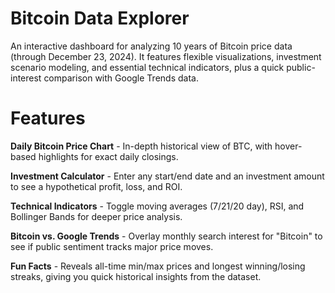 # Bitcoin Data Explorer
An interactive dashboard for analyzing 10 years of Bitcoin price data (through December 23, 2024). It features flexible visualizations, investment scenario modeling, and essential technical indicators, plus a quick public-interest comparison with Google Trends data.

# Features
**Daily Bitcoin Price Chart** - In-depth historical view of BTC, with hover-based highlights for exact daily closings.

**Investment Calculator** - Enter any start/end date and an investment amount to see a hypothetical profit, loss, and ROI.

**Technical Indicators** - Toggle moving averages (7/21/20 day), RSI, and Bollinger Bands for deeper price analysis.

**Bitcoin vs. Google Trends** - Overlay monthly search interest for "Bitcoin" to see if public sentiment tracks major price moves.

**Fun Facts** - Reveals all-time min/max prices and longest winning/losing streaks, giving you quick historical insights from the dataset.